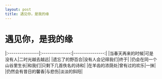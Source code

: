 ```yaml
---
layout: post
title: 遇见你，是我的缘
---
```


# 遇见你，是我的缘

|:----------------|:---------------:|----------------:|
|当春天再来的时候|可是没有人|二时光越去越远|
|遗忘了的野百合|没有人会记得我们|终于|
|仍会在同一个山谷里生长|和我们|只剩下几首佚名的诗和|
|在羊齿的浓荫处|曾有过的欢乐|一抹|
|仍然会有昔日的馨香|与悲伤|淡淡的斜阳|
